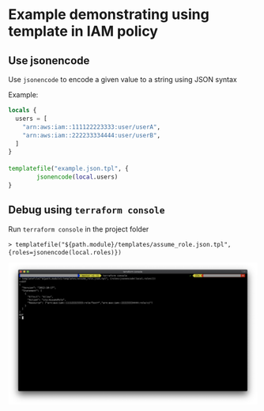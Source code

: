 # Example demonstrating using template in IAM policy

## Use jsonencode
Use `jsonencode` to encode a given value to a string using JSON syntax

Example:
```terraform
locals {
  users = [
    "arn:aws:iam::111122223333:user/userA",
    "arn:aws:iam::222233334444:user/userB",
  ]
}

templatefile("example.json.tpl", {
        jsonencode(local.users)
}
```

## Debug using `terraform console`

Run `terraform console` in the project folder

```
> templatefile("${path.module}/templates/assume_role.json.tpl", {roles=jsonencode(local.roles)})
```

![Screenshot](asset/screenshot.png)
